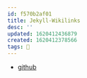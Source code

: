 ```yaml
---
id: f570b2af01
title: Jekyll-Wikilinks
desc: ''
updated: 1620412436879
created: 1620412378566
tags: 🥭
---
```


- [github](https://github.com/manunamz/jekyll-wikilinks)
